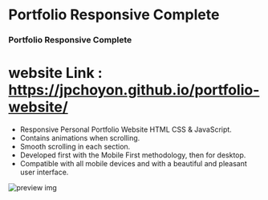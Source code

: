 # Portfolio Responsive Complete

### Portfolio Responsive Complete

# website Link : https://jpchoyon.github.io/portfolio-website/

- Responsive Personal Portfolio Website HTML CSS & JavaScript.
- Contains animations when scrolling.
- Smooth scrolling in each section.
- Developed first with the Mobile First methodology, then for desktop.
- Compatible with all mobile devices and with a beautiful and pleasant user interface.



![preview img](/preview.png)

